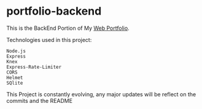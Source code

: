 # portfolio-backend
This is the BackEnd Portion of My [Web Portfolio](https://github.com/azatecas/portfolio-luis).

Technologies used in this project:

    Node.js
    Express
    Knex
    Express-Rate-Limiter
    CORS
    Helmet
    SQlite

This Project is constantly evolving, any major updates will be reflect on the commits and the README


